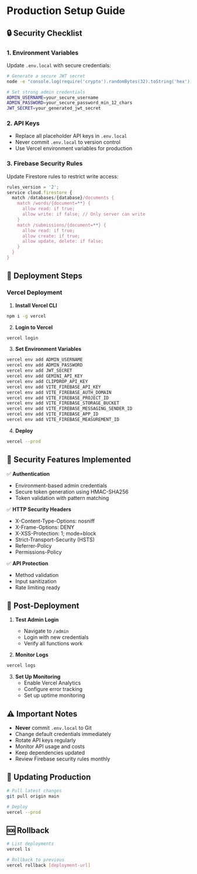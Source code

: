 # Production Setup Guide

## 🔒 Security Checklist

### 1. Environment Variables
Update `.env.local` with secure credentials:

```bash
# Generate a secure JWT secret
node -e "console.log(require('crypto').randomBytes(32).toString('hex'))"

# Set strong admin credentials
ADMIN_USERNAME=your_secure_username
ADMIN_PASSWORD=your_secure_password_min_12_chars
JWT_SECRET=your_generated_jwt_secret
```

### 2. API Keys
- Replace all placeholder API keys in `.env.local`
- Never commit `.env.local` to version control
- Use Vercel environment variables for production

### 3. Firebase Security Rules
Update Firestore rules to restrict write access:

```javascript
rules_version = '2';
service cloud.firestore {
  match /databases/{database}/documents {
    match /words/{document=**} {
      allow read: if true;
      allow write: if false; // Only server can write
    }
    match /submissions/{document=**} {
      allow read: if true;
      allow create: if true;
      allow update, delete: if false;
    }
  }
}
```

## 🚀 Deployment Steps

### Vercel Deployment

1. **Install Vercel CLI**
```bash
npm i -g vercel
```

2. **Login to Vercel**
```bash
vercel login
```

3. **Set Environment Variables**
```bash
vercel env add ADMIN_USERNAME
vercel env add ADMIN_PASSWORD
vercel env add JWT_SECRET
vercel env add GEMINI_API_KEY
vercel env add CLIPDROP_API_KEY
vercel env add VITE_FIREBASE_API_KEY
vercel env add VITE_FIREBASE_AUTH_DOMAIN
vercel env add VITE_FIREBASE_PROJECT_ID
vercel env add VITE_FIREBASE_STORAGE_BUCKET
vercel env add VITE_FIREBASE_MESSAGING_SENDER_ID
vercel env add VITE_FIREBASE_APP_ID
vercel env add VITE_FIREBASE_MEASUREMENT_ID
```

4. **Deploy**
```bash
vercel --prod
```

## 🔐 Security Features Implemented

✅ **Authentication**
- Environment-based admin credentials
- Secure token generation using HMAC-SHA256
- Token validation with pattern matching

✅ **HTTP Security Headers**
- X-Content-Type-Options: nosniff
- X-Frame-Options: DENY
- X-XSS-Protection: 1; mode=block
- Strict-Transport-Security (HSTS)
- Referrer-Policy
- Permissions-Policy

✅ **API Protection**
- Method validation
- Input sanitization
- Rate limiting ready

## 📝 Post-Deployment

1. **Test Admin Login**
   - Navigate to `/admin`
   - Login with new credentials
   - Verify all functions work

2. **Monitor Logs**
```bash
vercel logs
```

3. **Set Up Monitoring**
   - Enable Vercel Analytics
   - Configure error tracking
   - Set up uptime monitoring

## ⚠️ Important Notes

- **Never** commit `.env.local` to Git
- Change default credentials immediately
- Rotate API keys regularly
- Monitor API usage and costs
- Keep dependencies updated
- Review Firebase security rules monthly

## 🔄 Updating Production

```bash
# Pull latest changes
git pull origin main

# Deploy
vercel --prod
```

## 🆘 Rollback

```bash
# List deployments
vercel ls

# Rollback to previous
vercel rollback [deployment-url]
```
